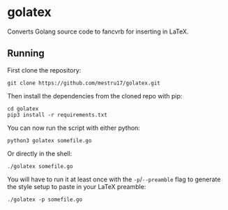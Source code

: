 # golatex
Converts Golang source code to fancvrb for inserting in LaTeX.

## Running
First clone the repository:
```shell
git clone https://github.com/mestru17/golatex.git
```

Then install the dependencies from the cloned repo with pip:
```shell
cd golatex
pip3 install -r requirements.txt
```

You can now run the script with either python:
```shell
python3 golatex somefile.go
```
Or directly in the shell:
```shell
./golatex somefile.go
```

You will have to run it at least once with the `-p`/`--preamble` flag to generate the style setup to paste in your LaTeX preamble:
```shell
./golatex -p somefile.go
```
